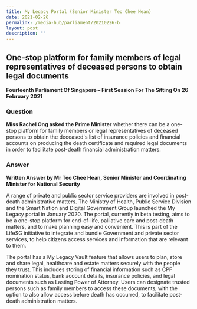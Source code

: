 ```yaml
---
title: My Legacy Portal (Senior Minister Teo Chee Hean)
date: 2021-02-26
permalink: /media-hub/parliament/20210226-b
layout: post
description: ""
---
```



## One-stop platform for family members of legal representatives of deceased persons to obtain legal documents 

**Fourteenth Parliament Of Singapore – First Session For The Sitting On 26 February 2021**

### Question

**Miss Rachel Ong asked the Prime Minister** whether there can be a one-stop platform for family members or legal representatives of deceased persons to obtain the deceased's list of insurance policies and financial accounts on producing the death certificate and required legal documents in order to facilitate post-death financial administration matters.

 

### Answer
**Written Answer by Mr Teo Chee Hean, Senior Minister and Coordinating Minister for National Security**

A range of private and public sector service providers are involved in post-death administrative matters. The Ministry of Health, Public Service Division and the Smart Nation and Digital Government Group launched the My Legacy portal in January 2020. The portal, currently in beta testing, aims to be a one-stop platform for end-of-life, palliative care and post-death matters, and to make planning easy and convenient. This is part of the LifeSG initiative to integrate and bundle Government and private sector services, to help citizens access services and information that are relevant to them.

The portal has a My Legacy Vault feature that allows users to plan, store and share legal, healthcare and estate matters securely with the people they trust. This includes storing of financial information such as CPF nomination status, bank account details, insurance policies, and legal documents such as Lasting Power of Attorney. Users can designate trusted persons such as family members to access these documents, with the option to also allow access before death has occurred, to facilitate post-death administration matters.